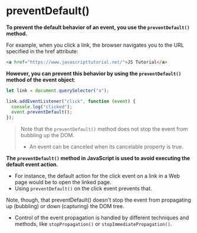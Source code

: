 # preventDefault()

**To prevent the default behavior of an event, you use the `preventDefault()` method.**

For example, when you click a link, the browser navigates you to the URL specified in the href attribute:

```html
<a href="https://www.javascripttutorial.net/">JS Tutorial</a>
```

**However, you can prevent this behavior by using the `preventDefault()` method of the event object**:

```js
let link = document.querySelector("a");

link.addEventListener("click", function (event) {
  console.log("clicked");
  event.preventDefault();
});
```

> Note that the `preventDefault()` method does not stop the event from bubbling up the DOM.
>
> - An event can be canceled when its cancelable property is true.

**The `preventDefault()` method in JavaScript is used to avoid executing the default event action.**

- For instance, the default action for the click event on a link in a Web page would be to open the linked page.
- Using `preventDefault()` on the click event prevents that.

Note, though, that preventDefault() doesn't stop the event from propagating up (bubbling) or down (capturing) the DOM tree.

- Control of the event propagation is handled by different techniques and methods, like `stopPropagation()` or `stopImmediatePropagation()`.
